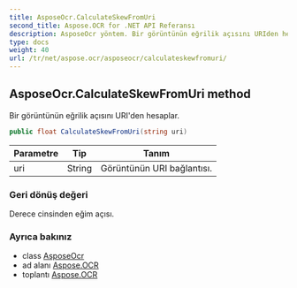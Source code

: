 ```yaml
---
title: AsposeOcr.CalculateSkewFromUri
second_title: Aspose.OCR for .NET API Referansı
description: AsposeOcr yöntem. Bir görüntünün eğrilik açısını URIden hesaplar.
type: docs
weight: 40
url: /tr/net/aspose.ocr/asposeocr/calculateskewfromuri/
---
```

## AsposeOcr.CalculateSkewFromUri method

Bir görüntünün eğrilik açısını URI'den hesaplar.

```csharp
public float CalculateSkewFromUri(string uri)
```

| Parametre | Tip | Tanım |
| --- | --- | --- |
| uri | String | Görüntünün URI bağlantısı. |

### Geri dönüş değeri

Derece cinsinden eğim açısı.

### Ayrıca bakınız

* class [AsposeOcr](../)
* ad alanı [Aspose.OCR](../../asposeocr/)
* toplantı [Aspose.OCR](../../../)


